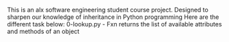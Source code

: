 This is an alx software engineering student course project. Designed to sharpen our knowledge of inheritance in Python programming
Here are the different task below:
0-lookup.py - Fxn returns the list of available attributes and methods of an object
